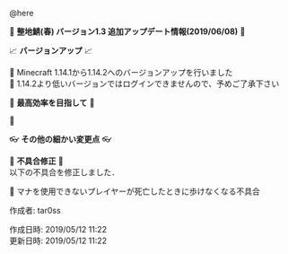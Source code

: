 @here 

:cherry_blossom:  **__整地鯖(春) バージョン1.3 追加アップデート情報(2019/06/08)__** :cherry_blossom:  


:chart_with_upwards_trend: **__バージョンアップ__** :chart_with_upwards_trend:   

:diamond_shape_with_a_dot_inside: Minecraft 1.14.1から1.14.2へのバージョンアップを行いました  
:diamond_shape_with_a_dot_inside: 1.14.2より低いバージョンではログインできませんので、予めご了承下さい  


:scroll: **__最高効率を目指して__** :scroll:  

:diamond_shape_with_a_dot_inside: 
  

:eyeglasses: **__その他の細かい変更点__** :eyeglasses:    


:bow: **__不具合修正__** :bow:   
以下の不具合を修正しました．  

:diamond_shape_with_a_dot_inside: マナを使用できないプレイヤーが死亡したときに歩けなくなる不具合  



作成者: tar0ss  

作成日時: 2019/05/12 11:22  
更新日時: 2019/05/12 11:22  
